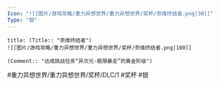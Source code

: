 ```yaml
---
Icon: "![[图片/游戏攻略/重力异想世界/重力异想世界/奖杯/奈维终结者.png|30]]"
Type: "银"
---
```

```ad-common-silver-trophy
title: (Title:: "奈维终结者")
![[图片/游戏攻略/重力异想世界/重力异想世界/奖杯/奈维终结者.png|100]]

(Comment:: "达成挑战任务“异次元-极限暴走”的黄金阶级")
```

#重力异想世界/重力异想世界/奖杯/DLC/1 #奖杯 #银
